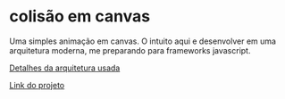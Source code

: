# colisão em canvas
Uma simples animação em canvas.
O intuito aqui e desenvolver em uma arquitetura moderna,
me preparando para frameworks javascript.

[Detalhes da arquitetura usada](https://github.com/LeonardoConstantino/colisao-canvas/blob/main/estrutura%20de%20arquivos.md)

[Link do projeto](https://leonardoconstantino.github.io/colisao-canvas/)
